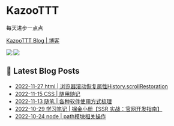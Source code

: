 # KazooTTT
每天进步一点点

[KazooTTT Blog | 博客](https://blog.kazoottt.club/)

<a href="https://github.com/anuraghazra/github-readme-stats">
  <img align="left" src="https://github-readme-stats.vercel.app/api?username=KazooTTT&theme=radical" />
</a>

<a href="https://github.com/anuraghazra/github-readme-stats">
  <img src="https://github-readme-stats.vercel.app/api/top-langs/?username=KazooTTT&theme=radical" />
</a>


## 📕 Latest Blog Posts

<!-- BLOG-POST-LIST:START -->
 - [2022-11-27 html | 浏览器滚动恢复属性History.scrollRestoration](https://kazoottt.github.io//2022/11/27/%E6%B5%8F%E8%A7%88%E5%99%A8%E6%BB%9A%E5%8A%A8%E6%81%A2%E5%A4%8D%E5%B1%9E%E6%80%A7History.scrollRestoration/)
 - [2022-11-15 CSS | 随用随记](https://kazoottt.github.io//2022/11/15/CSS%E9%9A%8F%E7%94%A8%E9%9A%8F%E8%AE%B0/)
 - [2022-11-13 随笔 | 各种软件使用方式梳理](https://kazoottt.github.io//2022/11/13/%E5%90%84%E7%A7%8D%E8%BD%AF%E4%BB%B6%E4%BD%BF%E7%94%A8%E6%96%B9%E5%BC%8F%E6%A2%B3%E7%90%86/)
 - [2022-10-29 学习笔记 | 掘金小册【SSR 实战：官网开发指南】](https://kazoottt.github.io//2022/10/29/%E6%8E%98%E9%87%91%E5%B0%8F%E5%86%8C-SSR-%E5%AE%9E%E6%88%98-%E5%AE%98%E7%BD%91%E5%BC%80%E5%8F%91%E6%8C%87%E5%8D%97/)
 - [2022-10-24 node | path模块相关操作](https://kazoottt.github.io//2022/10/24/node-path%E6%A8%A1%E5%9D%97%E7%9B%B8%E5%85%B3%E6%93%8D%E4%BD%9C/)<!-- BLOG-POST-LIST:END -->
